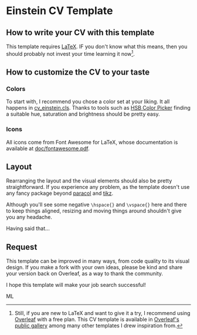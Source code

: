 # Einstein CV Template
## How to write your CV with this template
This template requires [LaTeX](https://www.latex-project.org/). IF you don't know what this means, then you should probably not invest your time learning it now[^1].

## How to customize the CV to your taste
### Colors
To start with, I recommend you chose a color set at your liking. It all happens in [cv_einstein.cls](cv_einstein.cls). Thanks to tools such as [HSB Color Picker](https://codepen.io/HunorMarton/details/eWvewo) finding a suitable hue, saturation and brightness should be pretty easy.

### Icons
All icons come from Font Awesome for LaTeX, whose documentation is available at [doc/fontawesome.pdf](doc/fontawesome.pdf).

## Layout
Rearranging the layout and the visual elements should also be pretty straightforward. If you experience any problem, as the template doesn't use any fancy package beyond [paracol](https://www.ctan.org/pkg/paracol) and [tikz](https://tikz.net/).

Although you'll see some negative `\hspace{}` and `\vspace{}` here and there to keep things aligned, resizing and moving things around shouldn't give you any headache.

Having said that...

## Request
This template can be improved in many ways, from code quality to its visual design. If you make a fork with your own ideas, please be kind and share your version back on Overleaf, as a way to thank the community.

I hope this template will make your job search successful!

ML

[^1]: Still, if you are new to LaTeX and want to give it a try, I recommend using [Overleaf](https://www.overleaf.com) with a free plan. This CV template is available in [Overleaf's public gallery](https://www.overleaf.com/latex/templates?q=CV+einstein) among many other templates I drew inspiration from.
